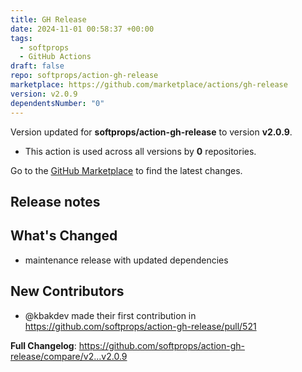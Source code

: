 ```yaml
---
title: GH Release
date: 2024-11-01 00:58:37 +00:00
tags:
  - softprops
  - GitHub Actions
draft: false
repo: softprops/action-gh-release
marketplace: https://github.com/marketplace/actions/gh-release
version: v2.0.9
dependentsNumber: "0"
---
```



Version updated for **softprops/action-gh-release** to version **v2.0.9**.
- This action is used across all versions by **0** repositories.

Go to the [GitHub Marketplace](https://github.com/marketplace/actions/gh-release) to find the latest changes.

## Release notes

<!-- Release notes generated using configuration in .github/release.yml at master -->

## What's Changed

- maintenance release with updated dependencies

## New Contributors
* @kbakdev made their first contribution in https://github.com/softprops/action-gh-release/pull/521

**Full Changelog**: https://github.com/softprops/action-gh-release/compare/v2...v2.0.9
